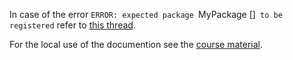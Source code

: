 In case of the error `ERROR: expected package `MyPackage [<UUID>]` to be registered` refer to [this thread](https://discourse.julialang.org/t/documenter-jl-expects-my-local-project-to-be-registered/101437).

For the local use of the documention see the [course material](https://adrianhill.de/julia-ml-course/docs/#building_documentation_locally).

